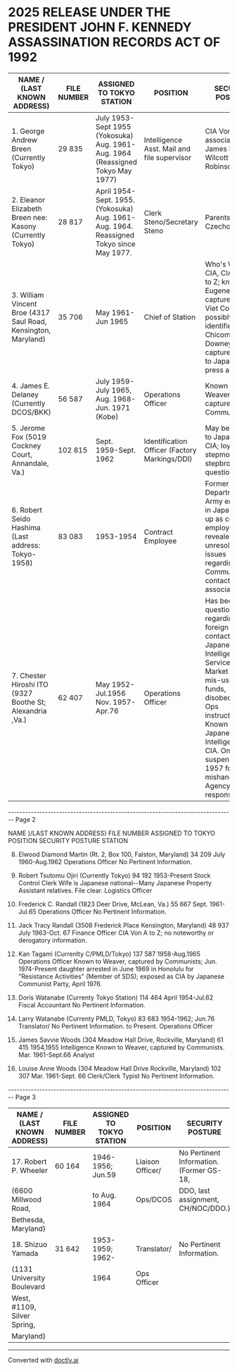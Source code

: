 # 2025 RELEASE UNDER THE PRESIDENT JOHN F. KENNEDY ASSASSINATION RECORDS ACT OF 1992

| NAME / (LAST KNOWN ADDRESS)                                    | FILE NUMBER | ASSIGNED TO TOKYO STATION                                                               | POSITION                                      | SECURITY POSTURE                                                                                                                                                                                                                                                             |
| -------------------------------------------------------------- | ----------- | --------------------------------------------------------------------------------------- | --------------------------------------------- | ---------------------------------------------------------------------------------------------------------------------------------------------------------------------------------------------------------------------------------------------------------------------------- |
| 1. George Andrew Breen (Currently Tokyo)                       | 29 835      | July 1953-Sept 1955 (Yokosuka) Aug. 1961-Aug. 1964 (Reassigned Tokyo May 1977)          | Intelligence Asst. Mail and file supervisor   | CIA Von A to Z; association with James B. Wilcott and Ray Robinson.                                                                                                                                                                                                          |
| 2. Eleanor Elizabeth Breen nee: Kasony (Currently Tokyo)       | 28 817      | April 1954-Sept. 1955. (Yokosuka) Aug. 1961-Aug. 1964. Reassigned Tokyo since May 1977. | Clerk Steno/Secretary Steno                   | Parents born in Czechoslovakia.                                                                                                                                                                                                                                              |
| 3. William Vincent Broe (4317 Saul Road, Kensington, Maryland) | 35 706      | May 1961-Jun 1965                                                                       | Chief of Station                              | Who's Who in CIA, CIA Von A to Z; known to Eugene Weaver, captured by Viet Cong; possibly identified to Chicoms via Downey capture. Known to Japanese press as CIA.                                                                                                          |
| 4. James E. Delaney (Currently DCOS/BKK)                       | 56 587      | July 1959-July 1965, Aug. 1968-Jun. 1971 (Kobe)                                         | Operations Officer                            | Known to Weaver, captured by Communists.                                                                                                                                                                                                                                     |
| 5. Jerome Fox (5019 Cockney Court, Annandale, Va.)             | 102 815     | Sept. 1959-Sept. 1962                                                                   | Identification Officer (Factory Markings/DDI) | May be known to Japanese as CIA; loyalty stepmother and stepbrother questioned.                                                                                                                                                                                              |
| 6. Robert Seido Hashima (Last address: Tokyo-1958)             | 83 083      | 1953-1954                                                                               | Contract Employee                             | Former Department of Army employee in Japan picked up as contract employee. Poly revealed unresolved issues regarding Communist contacts and/or associations.                                                                                                                |
| 7. Chester Hiroshi ITO (9327 Boothe St; Alexandria ,Va.)       | 62 407      | May 1952-Jul.1956 Nov. 1957-Apr.76                                                      | Operations Officer                            | Has been questionable regarding foreign contacts, Japanese Intelligence Services, Black Market activity, mis-use of Ops funds, disobedience of Ops instructions. Known by Japanese Intelligence as CIA. One week suspension in 1957 for mishandling Agency responsibilities. |


-------------------------------------------------------------------------------- Page 2

NAME )/LAST KNOWN ADDRESS)
FILE NUMBER ASSIGNED TO TOKYO
POSITION
SECURITY POSTURE
STATION

8. Elwood Diamond Martin
   (Rt. 2, Box 100, Falston,
   Maryland)
   34 209 July 1960-Aug.1962 Operations Officer No Pertinent Information.

9. Robert Tsutomu Ojiri
   (Currently Tokyo)
   94 192 1953-Present Stock Control Clerk Wife is Japanese national--Many Japanese
   Property Assistant relatives. File clear.
   Logistics Officer

10. Frederick C. Randall
    (1823 Deer Drive,
    McLean, Va.)
    55 667 Sept. 1961-Jul.65 Operations Officer No Pertinent Information.

11. Jack Tracy Randall
    (3508 Frederick Place
    Kensington, Maryland)
    48 937 July 1963-Oct. 67 Finance Officer CIA Von A to Z; no noteworthy or
    derogatory information.

12. Kan Tagami
    (Currenlty C/PMLD/Tokyo)
    137 587 1958-Aug.1965 Operations Officer Known to Weaver, captured by Communists;
    Jun. 1974-Present daughter arrested in June 1969 in
    Honolulu for "Resistance Activities"
    (Member of SDS); exposed as CIA by
    Japanese Communist Party, April 1976.

13. Doris Watanabe
    (Currenty Tokyo Station)
    114 464 April 1954-Jul.62 Fiscal Accountant No Pertinent Information.

14. Larry Watanabe
    (Currenty PMLD, Tokyo)
    83 683 1954-1962; Jun.76 Translator/ No Pertinent Information.
    to Present. Operations Officer

15. James Savvie Woods
    (304 Meadow Hall Drive,
    Rockville, Maryland)
    61 415 1954,1955 Intelligence Known to Weaver, captured by Communists.
    Mar. 1961-Sept.66 Analyst

16. Louise Anne Woods
    (304 Meadow Hall Drive
    Rockville, Maryland)
    102 307 Mar. 1961-Sept. 66 Clerk/Clerk Typist No Pertinent Information.


-------------------------------------------------------------------------------- Page 3

| NAME / (LAST KNOWN ADDRESS) | FILE NUMBER | ASSIGNED TO TOKYO STATION | POSITION         | SECURITY POSTURE                         |
| --------------------------- | ----------- | ------------------------- | ---------------- | ---------------------------------------- |
| 17. Robert P. Wheeler       | 60 164      | 1946-1956; Jun.59         | Liaison Officer/ | No Pertinent Information. (Former GS-18, |
| (6600 Millwood Road,        |             | to Aug. 1964              | Ops/DCOS         | DDO, last assignment, CH/NOC/DDO.)       |
| Bethesda, Maryland)         |             |                           |                  |                                          |
| 18. Shizuo Yamada           | 31 642      | 1953-1959; 1962-          | Translator/      | No Pertinent Information.                |
| (1131 University Boulevard  |             | 1964                      | Ops Officer      |                                          |
| West, #1109, Silver Spring, |             |                           |                  |                                          |
| Maryland)                   |             |                           |                  |                                          |


---
Converted with [doctly.ai](https://doctly.ai)